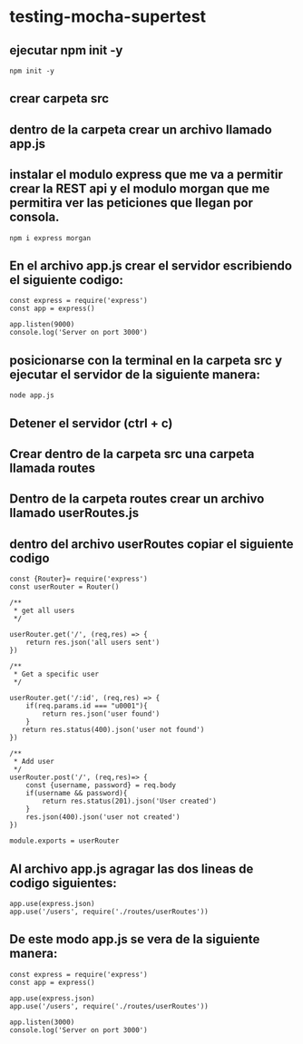 # testing-mocha-supertest

## ejecutar npm init -y

```
npm init -y
```

## crear carpeta src

## dentro de la carpeta crear un archivo llamado app.js

## instalar el modulo express que me va a permitir crear la REST api y el modulo morgan que me permitira ver las peticiones que llegan por consola.

```
npm i express morgan
```

## En el archivo app.js crear el servidor escribiendo el siguiente codigo: 

```
const express = require('express')
const app = express()

app.listen(9000)
console.log('Server on port 3000')
```

## posicionarse con la terminal en la carpeta src y ejecutar el servidor de la siguiente manera:

```
node app.js
```

## Detener el servidor (ctrl + c)

## Crear dentro de la carpeta src una carpeta llamada routes

## Dentro de la carpeta routes crear un archivo llamado userRoutes.js

## dentro del archivo userRoutes copiar el siguiente codigo

```
const {Router}= require('express')
const userRouter = Router()

/**
 * get all users
 */

userRouter.get('/', (req,res) => {
    return res.json('all users sent')
})

/**
 * Get a specific user
 */

userRouter.get('/:id', (req,res) => {
    if(req.params.id === "u0001"){
        return res.json('user found')
    }
   return res.status(400).json('user not found')
})

/**
 * Add user
 */
userRouter.post('/', (req,res)=> {
    const {username, password} = req.body
    if(username && password){
        return res.status(201).json('User created')
    }
    res.json(400).json('user not created')
})

module.exports = userRouter
```

## Al archivo app.js agragar las dos lineas de codigo siguientes:

```
app.use(express.json)
app.use('/users', require('./routes/userRoutes'))
```

## De este modo app.js se vera de la siguiente manera:

```
const express = require('express')
const app = express()

app.use(express.json)
app.use('/users', require('./routes/userRoutes'))

app.listen(3000)
console.log('Server on port 3000')
```